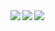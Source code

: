 <a href="https://github.com/anuraghazra/github-readme-stats">
  <img align="left" src="https://github-readme-stats.vercel.app/api?username=errir503&count_private=true&show_icons=true&theme=radical" />
</a>
<a href="https://github.com/anuraghazra/github-readme-stats">
  <img align="left" src="https://github-readme-stats.vercel.app/api/top-langs/?username=errir503&theme=radical" />
</a>
<a href="https://github.com/ryo-ma/github-profile-troph">
  <img align="left" src="https://github-profile-trophy.vercel.app/?username=errir503&title=Commit,Repositories,Stars,Followers&theme=radical" />
</a>
